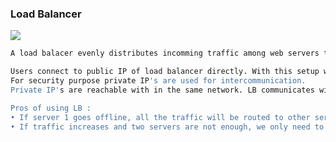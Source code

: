 ### Load Balancer

![](https://github.com/jaiswalpuru/ALGO_DS_SD/blob/main/system_design/static/img/lb.jpeg)

```sh
A load balacer evenly distributes incomming traffic among web servers that are defined in a load-balanced set.

Users connect to public IP of load balancer directly. With this setup web servers are unreachable directly by the clients anymore.
For security purpose private IP's are used for intercommunication.
Private IP's are reachable with in the same network. LB communicates with web servers through private IP's.

Pros of using LB :
• If server 1 goes offline, all the traffic will be routed to other servers.
• If traffic increases and two servers are not enough, we only need to add more servers and the rest LB can handle.
```